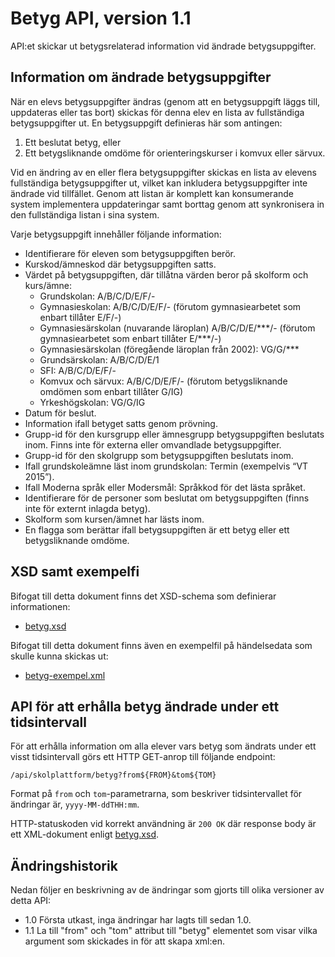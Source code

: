 Betyg API, version 1.1
======================
API:et skickar ut betygsrelaterad information vid ändrade betygsuppgifter.

Information om ändrade betygsuppgifter
--------------------------------------
När en elevs betygsuppgifter ändras (genom att en betygsuppgift läggs till, uppdateras eller tas bort) skickas för denna elev en lista av fullständiga betygsuppgifter ut. En betygsuppgift definieras här som antingen:

1. Ett beslutat betyg, eller
2. Ett betygsliknande omdöme för orienteringskurser i komvux eller särvux.

Vid en ändring av en eller flera betygsuppgifter skickas en lista av elevens fullständiga betygsuppgifter ut, vilket kan inkludera betygsuppgifter inte ändrade vid tillfället. Genom att listan är komplett kan konsumerande system implementera uppdateringar samt borttag genom att synkronisera in den fullständiga listan i sina system.

Varje betygsuppgift innehåller följande information:

- Identifierare för eleven som betygsuppgiften berör.
- Kurskod/ämneskod där betygsuppgiften satts.
- Värdet på betygsuppgiften, där tillåtna värden beror på skolform och kurs/ämne:
  - Grundskolan: A/B/C/D/E/F/-
  - Gymnasieskolan: A/B/C/D/E/F/- (förutom gymnasiearbetet som enbart tillåter E/F/-)
  - Gymnasiesärskolan (nuvarande läroplan) A/B/C/D/E/\*\*\*/- (förutom gymnasiearbetet som enbart tillåter E/\*\*\*/-)
  - Gymnasiesärskolan (föregående läroplan från 2002): VG/G/\*\*\*
  - Grundsärskolan: A/B/C/D/E/1
  - SFI: A/B/C/D/E/F/-
  - Komvux och särvux: A/B/C/D/E/F/- (förutom betygsliknande omdömen som enbart tillåter G/IG)
  - Yrkeshögskolan: VG/G/IG
- Datum för beslut.
- Information ifall betyget satts genom prövning.
- Grupp-id för den kursgrupp eller ämnesgrupp betygsuppgiften beslutats inom. Finns inte för externa eller omvandlade betygsuppgifter.
- Grupp-id för den skolgrupp som betygsuppgiften beslutats inom.
- Ifall grundskoleämne läst inom grundskolan: Termin (exempelvis “VT 2015”).
- Ifall Moderna språk eller Modersmål: Språkkod för det lästa språket.
- Identifierare för de personer som beslutat om betygsuppgiften (finns inte för externt inlagda betyg).
- Skolform som kursen/ämnet har lästs inom.
- En flagga som berättar ifall betygsuppgiften är ett betyg eller ett betygsliknande omdöme.

XSD samt exempelfi
---------------------
Bifogat till detta dokument finns det XSD-schema som definierar informationen:
- [betyg.xsd](betyg.xsd)

Bifogat till detta dokument finns även en exempelfil på händelsedata som skulle kunna skickas ut:
- [betyg-exempel.xml](betyg-exempel.xml)

API för att erhålla betyg ändrade under ett tidsintervall 
---------------------
För att erhålla information om alla elever vars betyg som ändrats under ett visst tidsintervall görs ett HTTP GET-anrop till följande endpoint:

	/api/skolplattform/betyg?from${FROM}&tom${TOM}

Format på `from` och `tom`-parametrarna, som beskriver tidsintervallet för ändringar är, `yyyy-MM-ddTHH:mm`. 

HTTP-statuskoden vid korrekt användning är `200 OK` där response body är ett XML-dokument enligt [betyg.xsd](betyg.xsd).

Ändringshistorik
----------------
Nedan följer en beskrivning av de ändringar som gjorts till olika versioner av detta API:
- 1.0 Första utkast, inga ändringar har lagts till sedan 1.0.
- 1.1 La till "from" och "tom" attribut till "betyg" elementet som visar vilka argument som skickades in för att skapa xml:en.
